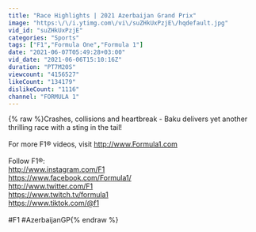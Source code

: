 ```yaml
---
title: "Race Highlights | 2021 Azerbaijan Grand Prix"
image: "https:\/\/i.ytimg.com\/vi\/suZHkUxPzjE\/hqdefault.jpg"
vid_id: "suZHkUxPzjE"
categories: "Sports"
tags: ["F1","Formula One","Formula 1"]
date: "2021-06-07T05:49:28+03:00"
vid_date: "2021-06-06T15:10:16Z"
duration: "PT7M20S"
viewcount: "4156527"
likeCount: "134179"
dislikeCount: "1116"
channel: "FORMULA 1"
---
```

{% raw %}Crashes, collisions and heartbreak - Baku delivers yet another thrilling race with a sting in the tail!<br /><br />For more F1® videos, visit <a rel="nofollow" target="blank" href="http://www.Formula1.com">http://www.Formula1.com</a><br /><br />Follow F1®:<br /><a rel="nofollow" target="blank" href="http://www.instagram.com/F1">http://www.instagram.com/F1</a><br /><a rel="nofollow" target="blank" href="https://www.facebook.com/Formula1/">https://www.facebook.com/Formula1/</a><br /><a rel="nofollow" target="blank" href="http://www.twitter.com/F1">http://www.twitter.com/F1</a><br /><a rel="nofollow" target="blank" href="https://www.twitch.tv/formula1">https://www.twitch.tv/formula1</a><br /><a rel="nofollow" target="blank" href="https://www.tiktok.com/@f1">https://www.tiktok.com/@f1</a><br /><br />#F1 #AzerbaijanGP{% endraw %}
